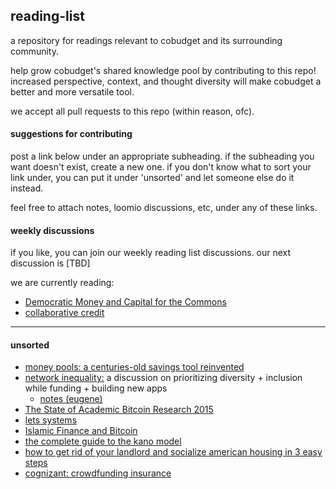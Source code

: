 ## reading-list

a repository for readings relevant to cobudget and its surrounding community. 

help grow cobudget's shared knowledge pool by contributing to this repo! increased perspective, context, and thought diversity will make cobudget a better and more versatile tool.

we accept all pull requests to this repo (within reason, ofc).

#### suggestions for contributing

post a link below under an appropriate subheading. if the subheading you want doesn't exist, create a new one. if you don't know what to sort your link under, you can put it under 'unsorted' and let someone else do it instead.

feel free to attach notes, loomio discussions, etc, under any of these links.

#### weekly discussions

if you like, you can join our weekly reading list discussions. our next discussion is [TBD]

we are currently reading:
- [Democratic Money and Capital for the Commons](http://commonsstrategies.org/democratic-money-and-capital-for-the-commons/?utm_content=bufferc9885&utm_medium=social&utm_source=facebook.com&utm_campaign=buffer)
- [collaborative credit](http://www.theguardian.com/media-network/media-network-blog/2014/jul/03/collaborative-credit-heal-capitalism)

---

#### unsorted

- [money pools: a centuries-old savings tool reinvented](http://www.csmonitor.com/World/Making-a-difference/Change-Agent/2014/0221/Money-pools-a-centuries-old-savings-tool-reinvented)
- [network inequality:](https://medium.com/@anildash/network-inequality-3309fb1aac59#.nkg4wtkwj) a discussion on prioritizing diversity + inclusion while funding + building new apps
  - [notes (eugene)](https://gist.github.com/data-doge/75fc1c82a7034439604c)
- [The State of Academic Bitcoin Research 2015](http://suitpossum.blogspot.co.nz/2016/01/bitcoin-research-2015.html)
- [lets systems](https://en.wikipedia.org/wiki/Local_exchange_trading_system)
- [Islamic Finance and Bitcoin](http://jibfnet.com/journals/jibf/Vol_3_No_1_June_2015/1.pdf)
- [the complete guide to the kano model](http://foldingburritos.com/kano-model/)
- [how to get rid of your landlord and socialize american housing in 3 easy steps](http://www.thenation.com/article/how-to-get-rid-of-your-landlord-and-socialize-american-housing-in-3-easy-steps/)
- [cognizant: crowdfunding insurance](http://www.cognizant.com/InsightsWhitepapers/Crowdfunding-Insurance-codex1694.pdf)
